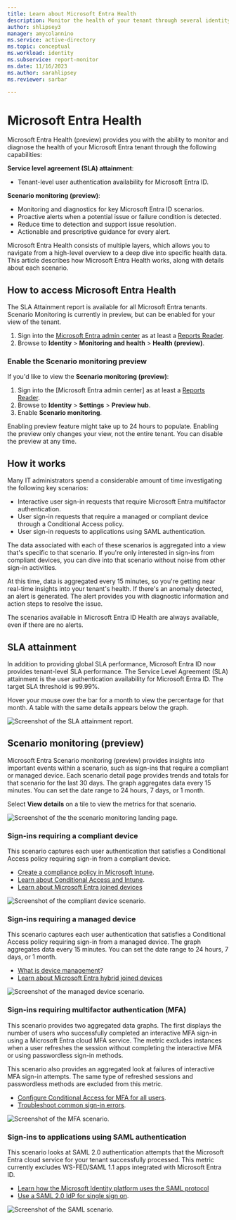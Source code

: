 ```yaml
---
title: Learn about Microsoft Entra Health
description: Monitor the health of your tenant through several identity scenarios and authentication availability rates with Microsoft Entra Health
author: shlipsey3
manager: amycolannino
ms.service: active-directory
ms.topic: conceptual
ms.workload: identity
ms.subservice: report-monitor
ms.date: 11/16/2023
ms.author: sarahlipsey
ms.reviewer: sarbar

---
```


# Microsoft Entra Health

Microsoft Entra Health (preview) provides you with the ability to monitor and diagnose the health of your Microsoft Entra tenant through the following capabilities:

**Service level agreement (SLA) attainment**:

- Tenant-level user authentication availability for Microsoft Entra ID.

**Scenario monitoring (preview)**:

- Monitoring and diagnostics for key Microsoft Entra ID scenarios.
- Proactive alerts when a potential issue or failure condition is detected.
- Reduce time to detection and support issue resolution.
- Actionable and prescriptive guidance for every alert.

Microsoft Entra Health consists of multiple layers, which allows you to navigate from a high-level overview to a deep dive into specific health data. This article describes how Microsoft Entra Health works, along with details about each scenario.

## How to access Microsoft Entra Health

The SLA Attainment report is available for all Microsoft Entra tenants. Scenario Monitoring is currently in preview, but can be enabled for your view of the tenant.

1. Sign into the [Microsoft Entra admin center](https://entra.microsoft.com) as at least a [Reports Reader](~/identity/role-based-access-control/permissions-reference.md#reports-reader).
1. Browse to **Identity** > **Monitoring and health** > **Health (preview)**.

### Enable the Scenario monitoring preview

If you'd like to view the **Scenario monitoring (preview)**:

1. Sign into the [Microsoft Entra admin center] as at least a [Reports Reader](~/identity/role-based-access-control/permissions-reference.md#reports-reader).
1. Browse to **Identity** > **Settings** > **Preview hub**.
1. Enable **Scenario monitoring**.

Enabling preview feature might take up to 24 hours to populate. Enabling the preview only changes your view, not the entire tenant. You can disable the preview at any time.

## How it works

Many IT administrators spend a considerable amount of time investigating the following key scenarios:

- Interactive user sign-in requests that require Microsoft Entra multifactor authentication.
- User sign-in requests that require a managed or compliant device through a Conditional Access policy.
- User sign-in requests to applications using SAML authentication.

The data associated with each of these scenarios is aggregated into a view that's specific to that scenario. If you're only interested in sign-ins from compliant devices, you can dive into that scenario without noise from other sign-in activities.

At this time, data is aggregated every 15 minutes, so you're getting near real-time insights into your tenant's health. If there's an anomaly detected, an alert is generated. The alert provides you with diagnostic information and action steps to resolve the issue.

The scenarios available in Microsoft Entra ID Health are always available, even if there are no alerts.

## SLA attainment

In addition to providing global SLA performance, Microsoft Entra ID now provides tenant-level SLA performance. The Service Level Agreement (SLA) attainment is the user authentication availability for Microsoft Entra ID. The target SLA threshold is 99.99%.

Hover your mouse over the bar for a month to view the percentage for that month. A table with the same details appears below the graph.

![Screenshot of the SLA attainment report.](media/concept-scenario-health/sla-attainment.png)

## Scenario monitoring (preview)

Microsoft Entra Scenario monitoring (preview) provides insights into important events within a scenario, such as sign-ins that require a compliant or managed device. Each scenario detail page provides trends and totals for that scenario for the last 30 days. The graph aggregates data every 15 minutes. You can set the date range to 24 hours, 7 days, or 1 month.

Select **View details** on a tile to view the metrics for that scenario.

![Screenshot of the the scenario monitoring landing page.](media/concept-scenario-health/scenario-monitoring.png)

### Sign-ins requiring a compliant device

This scenario captures each user authentication that satisfies a Conditional Access policy requiring sign-in from a compliant device. 

- [Create a compliance policy in Microsoft Intune](/mem/intune/protect/create-compliance-policy).
- [Learn about Conditional Access and Intune](/mem/intune/protect/conditional-access).
- [Learn about Microsoft Entra joined devices](~/identity/devices/concept-directory-join.md)

![Screenshot of the compliant device scenario.](media/concept-scenario-health/scenario-monitoring-compliant-device.png)

### Sign-ins requiring a managed device

This scenario captures each user authentication that satisfies a Conditional Access policy requiring sign-in from a managed device. The graph aggregates data every 15 minutes. You can set the date range to 24 hours, 7 days, or 1 month.

- [What is device management](/mem/intune/fundamentals/what-is-device-management)?
- [Learn about Microsoft Entra hybrid joined devices](~/identity/devices/concept-hyrid-join.md)

![Screenshot of the managed device scenario.](media/concept-scenario-health/scenario-monitoring-managed-device.png)

### Sign-ins requiring multifactor authentication (MFA)

This scenario provides two aggregated data graphs. The first displays the number of users who successfully completed an interactive MFA sign-in using a Microsoft Entra cloud MFA service. The metric excludes instances when a user refreshes the session without completing the interactive MFA or using passwordless sign-in methods.

This scenario also provides an aggregated look at failures of interactive MFA sign-in attempts. The same type of refreshed sessions and passwordless methods are excluded from this metric.

- [Configure Conditional Access for MFA for all users](~/identity/conditional-access/howto-conditional-access-policy-all-users-mfa.md).
- [Troubleshoot common sign-in errors](~/identity/monitoring-health/howto-troubleshoot-sign-in-errors.md).

![Screenshot of the MFA scenario.](media/concept-scenario-health/scenario-monitoring-MFA.png)

### Sign-ins to applications using SAML authentication

This scenario looks at SAML 2.0 authentication attempts that the Microsoft Entra cloud service for your tenant successfully processed. This metric currently excludes WS-FED/SAML 1.1 apps integrated with Microsoft Entra ID.

- [Learn how the Microsoft Identity platform uses the SAML protocol](~/identity/identity-platform/saml-protocol-reference.md)
- [Use a SAML 2.0 IdP for single sign on](~/identity/hybrid/connect/how-to-connect-fed-saml-ldp.md).

![Screenshot of the SAML scenario.](media/concept-scenario-health/scenario-monitoring-SAML.png)
